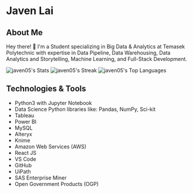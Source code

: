 # Javen Lai

## About Me
Hey there! 👋 I'm a Student specializing in Big Data & Analytics at Temasek Polytechnic with expertise in Data Pipeline, Data Warehousing, Data Analytics and Storytelling, Machine Learning, and Full-Stack Development.

![javen05's Stats](https://github-readme-stats.vercel.app/api?username=javen05&theme=tokyonight&show_icons=true&hide_border=true&count_private=true)
![javen05's Streak](https://github-readme-streak-stats.herokuapp.com/?user=javen05&theme=tokyonight&hide_border=true)
![javen05's Top Languages](https://github-readme-stats.vercel.app/api/top-langs/?username=javen05&theme=tokyonight&show_icons=true&hide_border=true&layout=compact)


## Technologies & Tools
- Python3 with Jupyter Notebook
- Data Science Python libraries like: Pandas, NumPy, Sci-kit
- Tableau
- Power BI
- MySQL
- Alteryx
- Knime
- Amazon Web Services (AWS)
- React JS
- VS Code
- GitHub
- UiPath
- SAS Enterprise Miner
- Open Government Products (OGP)
